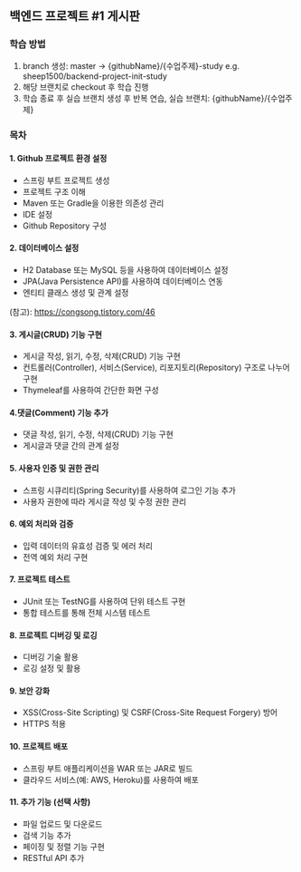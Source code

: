 ## 백엔드 프로젝트 #1 게시판

### 학습 방법
1. branch 생성: master -> {githubName}/{수업주제}-study e.g. sheep1500/backend-project-init-study
2. 해당 브랜치로 checkout 후 학습 진행
3. 학습 종료 후 실습 브랜치 생성 후 반복 연습, 실습 브랜치: {githubName}/{수업주제} 

### 목차

#### 1. Github 프로젝트 환경 설정

- 스프링 부트 프로젝트 생성
- 프로젝트 구조 이해
- Maven 또는 Gradle을 이용한 의존성 관리
- IDE 설정
- Github Repository 구성

#### 2. 데이터베이스 설정

- H2 Database 또는 MySQL 등을 사용하여 데이터베이스 설정
- JPA(Java Persistence API)를 사용하여 데이터베이스 연동
- 엔티티 클래스 생성 및 관계 설정

(참고): https://congsong.tistory.com/46

#### 3. 게시글(CRUD) 기능 구현

- 게시글 작성, 읽기, 수정, 삭제(CRUD) 기능 구현
- 컨트롤러(Controller), 서비스(Service), 리포지토리(Repository) 구조로 나누어 구현
- Thymeleaf를 사용하여 간단한 화면 구성

#### 4.댓글(Comment) 기능 추가

- 댓글 작성, 읽기, 수정, 삭제(CRUD) 기능 구현
- 게시글과 댓글 간의 관계 설정

#### 5. 사용자 인증 및 권한 관리

- 스프링 시큐리티(Spring Security)를 사용하여 로그인 기능 추가
- 사용자 권한에 따라 게시글 작성 및 수정 권한 관리

#### 6. 예외 처리와 검증

- 입력 데이터의 유효성 검증 및 에러 처리
- 전역 예외 처리 구현

#### 7. 프로젝트 테스트

- JUnit 또는 TestNG를 사용하여 단위 테스트 구현
- 통합 테스트를 통해 전체 시스템 테스트

#### 8. 프로젝트 디버깅 및 로깅

- 디버깅 기술 활용
- 로깅 설정 및 활용

#### 9. 보안 강화

- XSS(Cross-Site Scripting) 및 CSRF(Cross-Site Request Forgery) 방어
- HTTPS 적용

#### 10. 프로젝트 배포

- 스프링 부트 애플리케이션을 WAR 또는 JAR로 빌드
- 클라우드 서비스(예: AWS, Heroku)를 사용하여 배포

#### 11. 추가 기능 (선택 사항)

- 파일 업로드 및 다운로드
- 검색 기능 추가
- 페이징 및 정렬 기능 구현
- RESTful API 추가


